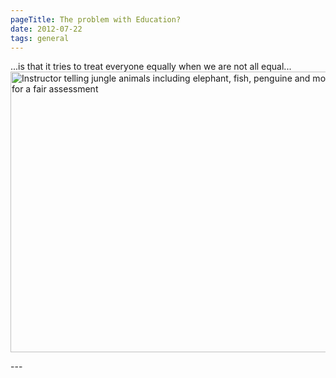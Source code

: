```yaml
---
pageTitle: The problem with Education?
date: 2012-07-22
tags: general
---
```

<p>...is that it tries to treat everyone equally when we are not all equal...<br /><img src="/assets/images/education.jpg" alt="Instructor telling jungle animals including elephant, fish, penguine and monkey to climb a tree for a fair assessment" width="640" height="449" /></a></p>
---
